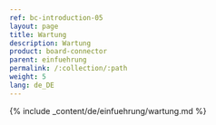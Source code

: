 ```yaml
---
ref: bc-introduction-05
layout: page
title: Wartung
description: Wartung
product: board-connector
parent: einfuehrung
permalink: /:collection/:path
weight: 5
lang: de_DE
---
```


{% include _content/de/einfuehrung/wartung.md  %}
